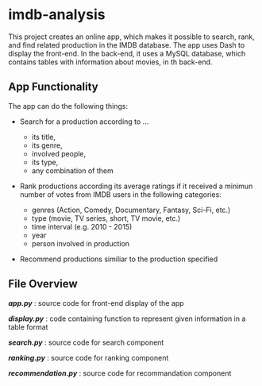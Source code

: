 # imdb-analysis

This project creates an online app, which makes it possible to search, rank, and find related production in the IMDB database. The app uses Dash to display the front-end. In the back-end, it uses a MySQL database, which contains tables with information about movies, in th back-end. 

## App Functionality

The app can do the following things:
 - Search for a production according to ...
 	- its title, 
	- its genre, 
	- involved people, 
	- its type,
	- any combination of them
	
 - Rank productions according its average ratings if it received a minimun number of votes from IMDB users in the following categories:
  	- genres (Action, Comedy, Documentary, Fantasy, Sci-Fi, etc.)
  	- type (movie, TV series, short, TV movie, etc.)
  	- time interval (e.g. 2010 - 2015)
  	- year
  	- person involved in production 

 - Recommend productions similiar to the production specified

## File Overview

**_app.py_** :   source code for front-end display of the app

**_display.py_** :  code containing function to represent given information in a table format

**_search.py_** :  source code for search component

**_ranking.py_** :  source code for ranking component

**_recommendation.py_** :  source code for recommandation component


